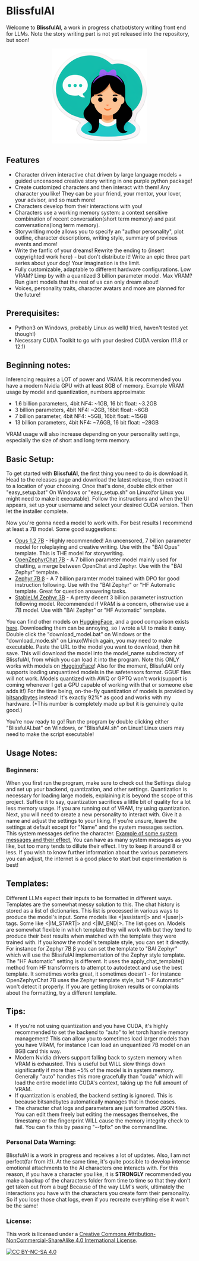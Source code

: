 # BlissfulAI

Welcome to **BlissfulAI**, a work in progress chatbot/story writing front end for LLMs. Note the story writing part is not yet released into the repository, but soon!

<p align="center">
  <img src="resources/baiabout.png" alt="BlissfulAI"/>
</p>

## Features

- Character driven interactive chat driven by large language models + guided uncensored creative story writing in one purple python package!
- Create customized characters and then interact with them! Any character you like! They can be your friend, your mentor, your lover, your advisor, and so much more!
- Characters develop from their interactions with you!
- Characters use a working memory system: a context sensitive combination of recent conversation(short term memory) and past conversations(long term memory).
- Storywriting mode allows you to specify an "author personality", plot outline, character descriptions, writing style, summary of previous events and more!
- Write the fanfic of your dreams! Rewrite the ending to {insert copyrighted work here} - but don't distribute it! Write an epic three part series about your dog! Your imagination is the limit.
- Fully customizable, adaptable to different hardware configurations. Low VRAM? Limp by with a quantized 3 billion parameter model. Max VRAM? Run giant models that the rest of us can only dream about!
- Voices, personality traits, character avatars and more are planned for the future!



## Prerequisites:
- Python3 on Windows, probably Linux as well(I tried, haven't tested yet though!)
- Necessary CUDA Toolkit to go with your desired CUDA version (11.8 or 12.1)

## Beginning notes:

Inferencing requires a LOT of power and VRAM. It is recommended you have a modern Nvidia GPU with at least 8GB of memory. Example VRAM usage by model and quantization, numbers approximate:

- 1.6 billion parameters, 4bit NF4: ~1GB, 16 bit float: ~3.2GB
- 3 billion parameters, 4bit NF4: ~2GB, 16bit float: ~6GB
- 7 billion parameter, 4bit NF4: ~5GB, 16bit float: ~15GB
- 13 billion parameters, 4bit NF4: ~7.6GB, 16 bit float: ~28GB

VRAM usage will also increase depending on your personality settings, especially the size of short and long term memory.

## Basic Setup:

To get started with **BlissfulAI**, the first thing you need to do is download it. Head to the releases page and download the latest release, then extract it to a location of your choosing. Once that's done, double click either "easy_setup.bat" On Windows or "easy_setup.sh" on Linux(for Linux you might need to make it executable). Follow the instructions and when the UI appears, set up your username and select your desired CUDA version. Then let the installer complete.

Now you're gonna need a model to work with. For best results I recommend at least a 7B model. Some good suggestions:

- [Opus 1.2 7B](https://huggingface.co/dreamgen/opus-v1.2-7b) - Highly recommended! An uncensored, 7 billion parameter model for roleplaying and creative writing. Use with the "BAI Opus" template. This is THE model for storywriting. 
- [OpenZephyrChat 7B](https://huggingface.co/Fredithefish/OpenZephyrChat-v0.2) - A 7 billion parameter model mainly used for chatting, a merge between OpenChat and Zephyr. Use with the "BAI Zephyr" template.
- [Zephyr 7B β](https://huggingface.co/HuggingFaceH4/zephyr-7b-beta) - A 7 billion paramter model trained with DPO for good instruction following. Use with the "BAI Zephyr" or "HF Automatic template. Great for question answering tasks.
- [StableLM Zephyr 3B](https://huggingface.co/stabilityai/stablelm-zephyr-3b) - A pretty decent 3 billion parameter instruction following model. Recommended if VRAM is a concern, otherwise use a 7B model. Use with "BAI Zephyr" or "HF Automatic" template.

You can find other models on [HuggingFace](https://huggingface.co/models?sort=trending), and a good comparison exists [here](https://www.reddit.com/r/LocalLLaMA/comments/17fhp9k/huge_llm_comparisontest_39_models_tested_7b70b/). Downloading them can be annoying, so I wrote a UI to make it easy. Double click the "download_model.bat" on Windows or the "download_mode.sh" on Linux(Which again, you may need to make executable. Paste the URL to the model you want to download, then hit save. This will download the model into the model_name subdirectory of BlissfulAI, from which you can load it into the program. Note this ONLY works with models on [HuggingFace](https://huggingface.co)! Also for the moment, BlissfulAI only supports loading unquantized models in the safetensors format. GGUF files will not work. Models quantized with AWQ or GPTQ won't work(support is coming whenever I get a GPU capable of working with that or someone else adds it!) For the time being, on-the-fly quantization of models is provided by [bitsandbytes](https://github.com/TimDettmers/bitsandbytes) instead! It's exactly 92%* as good and works with my hardware. (*This number is completely made up but it is genuinely quite good.)

You're now ready to go! Run the program by double clicking either "BlissfulAI.bat" on Windows, or "BlissfulAI.sh" on Linux! Linux users may need to make the script executable!

## Usage Notes:

### Beginners:

When you first run the program, make sure to check out the Settings dialog and set up your backend, quantization, and other settings. Quantization is necessary for loading large models, explaining it is beyond the scope of this project. Suffice it to say, quantization sacrifices a little bit of quality for a lot less memory usage. If you are running out of VRAM, try using quantization. Next, you will need to create a new personality to interact with. Give it a name and adjust the settings to your liking. If you're unsure, leave the settings at default except for "Name" and the system messages section. This system messages define the character. [Example of some system messages and their effect.](/resources/baiexample.png) You can have as many system messages as you like, but too many tends to dillute their effect. I try to keep it around 8 or less. If you wish to know further information about the various parameters you can adjust, the internet is a good place to start but experimentation is best!

## Templates:

Different LLMs expect their inputs to be formatted in different ways. Templates are the somewhat messy solution to this. The chat history is stored as a list of dictionaries. This list is processed in various ways to produce the model's input. Some models like <|assistant|> and <|user|> tags. Some like <|IM_START|> and <|IM_END|>. The list goes on. Models are somewhat flexible in which template they will work with but they tend to produce their best results when matched with the template they were trained with. If you know the model's template style, you can set it directly. For instance for Zephyr 7B β you can set the template to "BAI Zephyr" which will use the BlissfulAI implementation of the Zephyr style template. The "HF Automatic" setting is different. It uses the apply_chat_template() method from HF transformers to attempt to autodetect and use the best template. It sometimes works great, it sometimes doesn't - for instance OpenZephyrChat 7B uses the Zephyr template style, but "HF Automatic" won't detect it properly. If you are getting broken results or complaints about the formatting, try a different template.

## Tips:
- If you're not using quantization and you have CUDA, it's highly recommended to set the backend to "auto" to let torch handle memory management! This can allow you to sometimes load larger models than you have VRAM, for instance I can load an unquantized 7B model on an 8GB card this way.
- Modern Nvidia drivers support falling back to system memory when VRAM is exhausted. This is useful but WILL slow things down significantly if more than ~5% of the model is in system memory. Generally "auto" handles this more gracefully than "cuda" which will load the entire model into CUDA's context, taking up the full amount of VRAM.
- If quantization is enabled, the backend setting is ignored. This is because bitsandbytes automatically manages that in those cases.
- The character chat logs and parameters are just formatted JSON files. You can edit them freely but editing the messages themselves, the timestamp or the fingerprint WILL cause the memory integrity check to fail. You can fix this by passing "--fpfix" on the command line.

### Personal Data Warning:

BlissfulAI is a work in progress and receives a lot of updates. Also, I am not perfect(far from it!). At the same time, it's quite possible to develop intense emotional attachments to the AI characters one interacts with. For this reason, if you have a character you like, it is **STRONGLY** recommended you make a backup of the characters folder from time to time so that they don't get taken out from a bug! Because of the way LLM's work, ultimately the interactions you have with the characters you create form their personality. So if you lose those chat logs, even if you recreate everything else it won't be the same!

### License:

This work is licensed under a [Creative Commons Attribution-NonCommercial-ShareAlike 4.0 International License][cc-by-nc-sa].

[![CC BY-NC-SA 4.0][cc-by-nc-sa-image]][cc-by-nc-sa]

[cc-by-nc-sa]: http://creativecommons.org/licenses/by-nc-sa/4.0/
[cc-by-nc-sa-image]: https://licensebuttons.net/l/by-nc-sa/4.0/88x31.png
[cc-by-nc-sa-shield]: https://img.shields.io/badge/License-CC%20BY--NC--SA%204.0-lightgrey.svg
